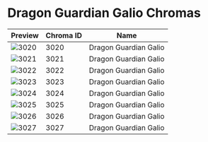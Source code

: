 # Dragon Guardian Galio Chromas



| Preview | Chroma ID | Name |
|---------|-----------|------|
| ![3020](https://raw.communitydragon.org/latest/plugins/rcp-be-lol-game-data/global/default/v1/champion-chroma-images/3/3020.png) | 3020 | Dragon Guardian Galio |
| ![3021](https://raw.communitydragon.org/latest/plugins/rcp-be-lol-game-data/global/default/v1/champion-chroma-images/3/3021.png) | 3021 | Dragon Guardian Galio |
| ![3022](https://raw.communitydragon.org/latest/plugins/rcp-be-lol-game-data/global/default/v1/champion-chroma-images/3/3022.png) | 3022 | Dragon Guardian Galio |
| ![3023](https://raw.communitydragon.org/latest/plugins/rcp-be-lol-game-data/global/default/v1/champion-chroma-images/3/3023.png) | 3023 | Dragon Guardian Galio |
| ![3024](https://raw.communitydragon.org/latest/plugins/rcp-be-lol-game-data/global/default/v1/champion-chroma-images/3/3024.png) | 3024 | Dragon Guardian Galio |
| ![3025](https://raw.communitydragon.org/latest/plugins/rcp-be-lol-game-data/global/default/v1/champion-chroma-images/3/3025.png) | 3025 | Dragon Guardian Galio |
| ![3026](https://raw.communitydragon.org/latest/plugins/rcp-be-lol-game-data/global/default/v1/champion-chroma-images/3/3026.png) | 3026 | Dragon Guardian Galio |
| ![3027](https://raw.communitydragon.org/latest/plugins/rcp-be-lol-game-data/global/default/v1/champion-chroma-images/3/3027.png) | 3027 | Dragon Guardian Galio |